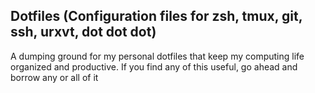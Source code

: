 ## Dotfiles (Configuration files for zsh, tmux, git, ssh, urxvt, dot dot dot)

A dumping ground for my personal dotfiles that keep my computing life organized and productive. If you find any of this useful, go ahead and borrow any or all of it
